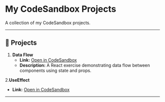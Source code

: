 # My CodeSandbox Projects

A collection of my CodeSandbox projects.

---

## 📂 Projects

1. **Data Flow**
   - **Link:** [Open in CodeSandbox](https://codesandbox.io/p/sandbox/data-flow-q9fp2l)
   - **Description:** A React exercise demonstrating data flow between components using state and props.

2.**UseEffect**
   - **Link:** [Open in CodeSandbox](https://codesandbox.io/p/sandbox/useeffect-lifecycle-rjc3w7)
---

